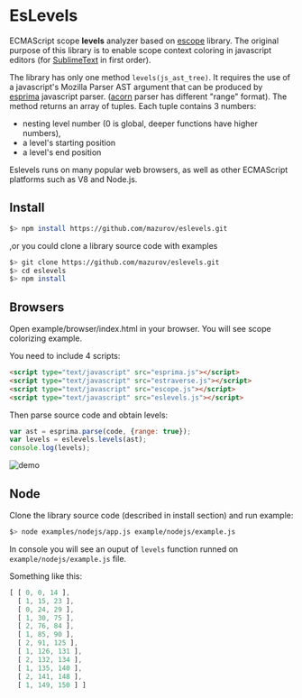 EsLevels
========

ECMAScript scope **levels** analyzer based on [escope](https://github.com/Constellation/escope) library.
The original purpose of this library is to enable scope context coloring in javascript editors 
(for [SublimeText](https://github.com/mazurov/sublime-levels) in first order).

The library has only one method `levels(js_ast_tree)`.  It requires the use of a javascript's
Mozilla Parser AST argument that can be produced by [esprima](git://github.com/ariya/esprima.git) javascript parser.
([acorn](https://github.com/marijnh/acorn) parser has different "range" format). The method returns an array of tuples.
Each tuple contains 3 numbers:

*  nesting level number (0 is global,  deeper functions have higher numbers),
*  a level's starting position
*  a level's end position

Eslevels runs on many popular web browsers, as well as other ECMAScript platforms such as V8 and Node.js.

## Install 

```sh
$> npm install https://github.com/mazurov/eslevels.git
```

,or you could clone a library source code with examples

```sh
$> git clone https://github.com/mazurov/eslevels.git
$> cd eslevels
$> npm install
```


## Browsers
 
 Open example/browser/index.html in your browser. You will see scope colorizing example.

You need to include 4 scripts:

```html
<script type="text/javascript" src="esprima.js"></script>
<script type="text/javascript" src="estraverse.js"></script>
<script type="text/javascript" src="escope.js"></script>
<script type="text/javascript" src="eslevels.js"></script>
```
 
 Then parse source code and obtain levels:

 ```javascript
 var ast = esprima.parse(code, {range: true});
 var levels = eslevels.levels(ast);
 console.log(levels);
 ```

![demo](https://raw.github.com/mazurov/eslevels/master/examples/browser/screenshot.png)

## Node

Clone the library source code (described in install section) and run example:

```sh
$> node examples/nodejs/app.js example/nodejs/example.js
```

In console you will see an ouput of ``levels`` function runned on ```example/nodejs/example.js``` file.

Something like this:

```javascript
[ [ 0, 0, 14 ],
  [ 1, 15, 23 ],
  [ 0, 24, 29 ],
  [ 1, 30, 75 ],
  [ 2, 76, 84 ],
  [ 1, 85, 90 ],
  [ 2, 91, 125 ],
  [ 1, 126, 131 ],
  [ 2, 132, 134 ],
  [ 1, 135, 140 ],
  [ 2, 141, 148 ],
  [ 1, 149, 150 ] ]

```
